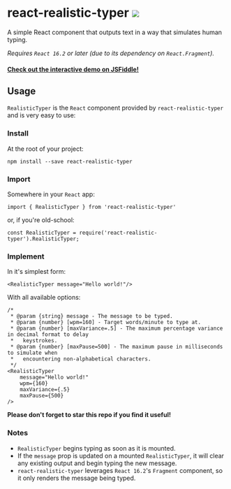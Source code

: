 # react-realistic-typer ![](https://badge.fury.io/js/react-realistic-typer.svg)
A simple React component that outputs text in a way that simulates human typing.

*Requires `React 16.2` or later (due to its dependency on `React.Fragment`).*

#### [Check out the interactive demo on JSFiddle!](https://jsfiddle.net/jonnyasmar/mqza9rrx/)

## Usage
`RealisticTyper` is the `React` component provided by `react-realistic-typer` and is very easy to use:

### Install
At the root of your project:
```
npm install --save react-realistic-typer
```

### Import
Somewhere in your `React` app:
```
import { RealisticTyper } from 'react-realistic-typer'
```

or, if you're old-school:
```
const RealisticTyper = require('react-realistic-typer').RealisticTyper;
```

### Implement
In it's simplest form:
```
<RealisticTyper message="Hello world!"/>
```

With all available options:
```
/*
 * @param {string} message - The message to be typed.
 * @param {number} [wpm=160] - Target words/minute to type at.
 * @param {number} [maxVariance=.5] - The maximum percentage variance in decimal format to delay
 *   keystrokes.
 * @param {number} [maxPause=500] - The maximum pause in milliseconds to simulate when
 *   encountering non-alphabetical characters.
 */
<RealisticTyper
    message="Hello world!"
    wpm={160}
    maxVariance={.5}
    maxPause={500}
/>
```

**Please don't forget to star this repo if you find it useful!**

### Notes
- `RealisticTyper` begins typing as soon as it is mounted.
- If the `message` prop is updated on a mounted `RealisticTyper`, it will clear any existing output and begin typing the new message.
- `react-realistic-typer` leverages `React 16.2`'s `Fragment` component, so it only renders the message being typed.
